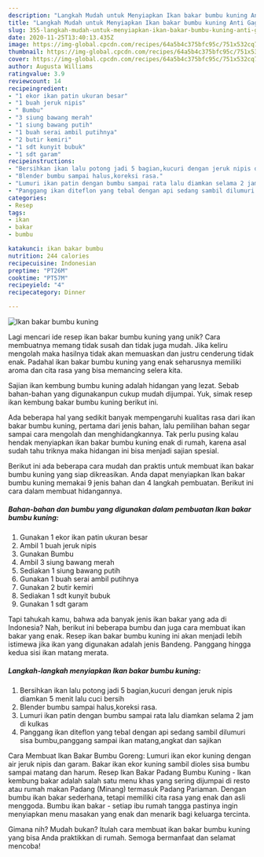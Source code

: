 ```yaml
---
description: "Langkah Mudah untuk Menyiapkan Ikan bakar bumbu kuning Anti Gagal"
title: "Langkah Mudah untuk Menyiapkan Ikan bakar bumbu kuning Anti Gagal"
slug: 355-langkah-mudah-untuk-menyiapkan-ikan-bakar-bumbu-kuning-anti-gagal
date: 2020-11-25T13:40:13.435Z
image: https://img-global.cpcdn.com/recipes/64a5b4c375bfc95c/751x532cq70/ikan-bakar-bumbu-kuning-foto-resep-utama.jpg
thumbnail: https://img-global.cpcdn.com/recipes/64a5b4c375bfc95c/751x532cq70/ikan-bakar-bumbu-kuning-foto-resep-utama.jpg
cover: https://img-global.cpcdn.com/recipes/64a5b4c375bfc95c/751x532cq70/ikan-bakar-bumbu-kuning-foto-resep-utama.jpg
author: Augusta Williams
ratingvalue: 3.9
reviewcount: 14
recipeingredient:
- "1 ekor ikan patin ukuran besar"
- "1 buah jeruk nipis"
- " Bumbu"
- "3 siung bawang merah"
- "1 siung bawang putih"
- "1 buah serai ambil putihnya"
- "2 butir kemiri"
- "1 sdt kunyit bubuk"
- "1 sdt garam"
recipeinstructions:
- "Bersihkan ikan lalu potong jadi 5 bagian,kucuri dengan jeruk nipis diamkan 5 menit lalu cuci bersih"
- "Blender bumbu sampai halus,koreksi rasa."
- "Lumuri ikan patin dengan bumbu sampai rata lalu diamkan selama 2 jam di kulkas"
- "Panggang ikan diteflon yang tebal dengan api sedang sambil dilumuri sisa bumbu,panggang sampai ikan matang,angkat dan sajikan"
categories:
- Resep
tags:
- ikan
- bakar
- bumbu

katakunci: ikan bakar bumbu 
nutrition: 244 calories
recipecuisine: Indonesian
preptime: "PT26M"
cooktime: "PT57M"
recipeyield: "4"
recipecategory: Dinner

---
```



![Ikan bakar bumbu kuning](https://img-global.cpcdn.com/recipes/64a5b4c375bfc95c/751x532cq70/ikan-bakar-bumbu-kuning-foto-resep-utama.jpg)

Lagi mencari ide resep ikan bakar bumbu kuning yang unik? Cara membuatnya memang tidak susah dan tidak juga mudah. Jika keliru mengolah maka hasilnya tidak akan memuaskan dan justru cenderung tidak enak. Padahal ikan bakar bumbu kuning yang enak seharusnya memiliki aroma dan cita rasa yang bisa memancing selera kita.

Sajian ikan kembung bumbu kuning adalah hidangan yang lezat. Sebab bahan-bahan yang digunakanpun cukup mudah dijumpai. Yuk, simak resep ikan kembung bakar bumbu kuning berikut ini.

Ada beberapa hal yang sedikit banyak mempengaruhi kualitas rasa dari ikan bakar bumbu kuning, pertama dari jenis bahan, lalu pemilihan bahan segar sampai cara mengolah dan menghidangkannya. Tak perlu pusing kalau hendak menyiapkan ikan bakar bumbu kuning enak di rumah, karena asal sudah tahu triknya maka hidangan ini bisa menjadi sajian spesial.


Berikut ini ada beberapa cara mudah dan praktis untuk membuat ikan bakar bumbu kuning yang siap dikreasikan. Anda dapat menyiapkan Ikan bakar bumbu kuning memakai 9 jenis bahan dan 4 langkah pembuatan. Berikut ini cara dalam membuat hidangannya.

<!--inarticleads1-->

##### Bahan-bahan dan bumbu yang digunakan dalam pembuatan Ikan bakar bumbu kuning:

1. Gunakan 1 ekor ikan patin ukuran besar
1. Ambil 1 buah jeruk nipis
1. Gunakan  Bumbu
1. Ambil 3 siung bawang merah
1. Sediakan 1 siung bawang putih
1. Gunakan 1 buah serai ambil putihnya
1. Gunakan 2 butir kemiri
1. Sediakan 1 sdt kunyit bubuk
1. Gunakan 1 sdt garam


Tapi tahukah kamu, bahwa ada banyak jenis ikan bakar yang ada di Indonesia? Nah, berikut ini beberapa bumbu dan juga cara membuat ikan bakar yang enak. Resep ikan bakar bumbu kuning ini akan menjadi lebih istimewa jika ikan yang digunakan adalah jenis Bandeng. Panggang hingga kedua sisi ikan matang merata. 

<!--inarticleads2-->

##### Langkah-langkah menyiapkan Ikan bakar bumbu kuning:

1. Bersihkan ikan lalu potong jadi 5 bagian,kucuri dengan jeruk nipis diamkan 5 menit lalu cuci bersih
1. Blender bumbu sampai halus,koreksi rasa.
1. Lumuri ikan patin dengan bumbu sampai rata lalu diamkan selama 2 jam di kulkas
1. Panggang ikan diteflon yang tebal dengan api sedang sambil dilumuri sisa bumbu,panggang sampai ikan matang,angkat dan sajikan


Cara Membuat Ikan Bakar Bumbu Goreng: Lumuri ikan ekor kuning dengan air jeruk nipis dan garam. Bakar ikan ekor kuning sambil dioles sisa bumbu sampai matang dan harum. Resep Ikan Bakar Padang Bumbu Kuning - Ikan kembung bakar adalah salah satu menu khas yang sering dijumpai di resto atau rumah makan Padang (Minang) termasuk Padang Pariaman. Dengan bumbu ikan bakar sederhana, tetapi memiliki cita rasa yang enak dan asli menggoda. Bumbu ikan bakar - setiap ibu rumah tangga pastinya ingin menyiapkan menu masakan yang enak dan menarik bagi keluarga tercinta. 

Gimana nih? Mudah bukan? Itulah cara membuat ikan bakar bumbu kuning yang bisa Anda praktikkan di rumah. Semoga bermanfaat dan selamat mencoba!
